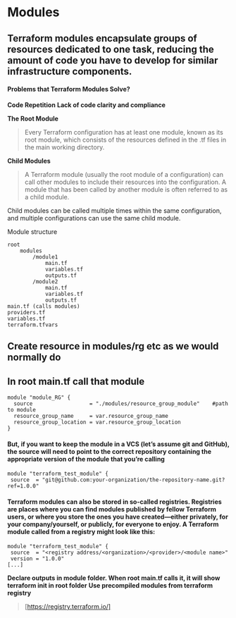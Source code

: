 # Modules

## Terraform modules encapsulate groups of resources dedicated to one task, reducing the amount of code you have to develop for similar infrastructure components.

#### Problems that Terraform Modules Solve?

**Code Repetition**
**Lack of code clarity and compliance**

**The Root Module**
> Every Terraform configuration has at least one module, known as its root module, which consists of the resources defined in the .tf files in the main working directory.

**Child Modules**
> A Terraform module (usually the root module of a configuration) can call other modules to include their resources into the configuration. A module that has been called by another module is often referred to as a child module.

Child modules can be called multiple times within the same configuration, and multiple configurations can use the same child module.

Module structure
```
root
    modules
        /module1
            main.tf
            variables.tf
            outputs.tf
        /module2
            main.tf
            variables.tf
            outputs.tf
main.tf (calls modules)
providers.tf
variables.tf
terraform.tfvars
```

## Create resource in modules/rg etc as we would normally do
## In root main.tf call that module

```
module "module_RG" {
  source                  = "./modules/resource_group_module"    #path to module
  resource_group_name     = var.resource_group_name
  resource_group_location = var.resource_group_location
}

```

#### But, if you want to keep the module in a VCS (let’s assume git and GitHub), the source will need to point to the correct repository containing the appropriate version of the module that you’re calling

```
module "terraform_test_module" {
 source  = "git@github.com:your-organization/the-repository-name.git?ref=1.0.0"
```

#### Terraform modules can also be stored in so-called registries. Registries are places where you can find modules published by fellow Terraform users, or where you store the ones you have created—either privately, for your company/yourself, or publicly, for everyone to enjoy. A Terraform module called from a registry might look like this:

```
module "terraform_test_module" {
 source  = "<registry address/<organization>/<provider>/<module name>"
 version = "1.0.0"
[...]
```

**Declare outputs in module folder. When root main.tf calls it, it will show**
**terraform init in root folder**
**Use precompiled modules from terraform registry**
> [https://registry.terraform.io/]

